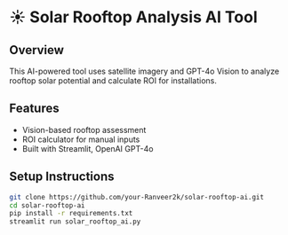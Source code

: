 # ☀️ Solar Rooftop Analysis AI Tool

## Overview
This AI-powered tool uses satellite imagery and GPT-4o Vision to analyze rooftop solar potential and calculate ROI for installations.

## Features
- Vision-based rooftop assessment
- ROI calculator for manual inputs
- Built with Streamlit, OpenAI GPT-4o

## Setup Instructions

```bash
git clone https://github.com/your-Ranveer2k/solar-rooftop-ai.git
cd solar-rooftop-ai
pip install -r requirements.txt
streamlit run solar_rooftop_ai.py
